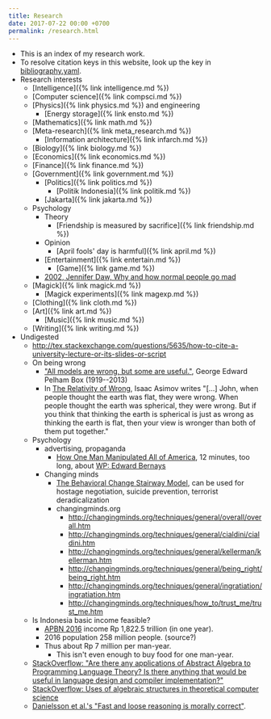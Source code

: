 ```yaml
---
title: Research
date: 2017-07-22 00:00 +0700
permalink: /research.html
---
```


- This is an index of my research work.
- To resolve citation keys in this website, look up the key in [bibliography.yaml](https://github.com/edom/edom.github.io/blob/master/bibliography.yaml).
- Research interests
    - [Intelligence]({% link intelligence.md %})
    - [Computer science]({% link compsci.md %})
    - [Physics]({% link physics.md %}) and engineering
        - [Energy storage]({% link ensto.md %})
    - [Mathematics]({% link math.md %})
    - [Meta-research]({% link meta_research.md %})
        - [Information architecture]({% link infarch.md %})
    - [Biology]({% link biology.md %})
    - [Economics]({% link economics.md %})
    - [Finance]({% link finance.md %})
    - [Government]({% link government.md %})
        - [Politics]({% link politics.md %})
            - [Politik Indonesia]({% link politik.md %})
        - [Jakarta]({% link jakarta.md %})
    - Psychology
        - Theory
            - [Friendship is measured by sacrifice]({% link friendship.md %})
        - Opinion
            - [April fools' day is harmful]({% link april.md %})
        - [Entertainment]({% link entertain.md %})
            - [Game]({% link game.md %})
        - [2002, Jennifer Daw, Why and how normal people go mad](http://www.apa.org/monitor/nov02/gomad.aspx)
    - [Magick]({% link magick.md %})
        - [Magick experiments]({% link magexp.md %})
    - [Clothing]({% link cloth.md %})
    - [Art]({% link art.md %})
        - [Music]({% link music.md %})
    - [Writing]({% link writing.md %})
- Undigested
    - http://tex.stackexchange.com/questions/5635/how-to-cite-a-university-lecture-or-its-slides-or-script
    - On being wrong
        - ["All models are wrong, but some are useful."](https://en.wikipedia.org/wiki/All_models_are_wrong), George Edward Pelham Box (1919--2013)
        - In [The Relativity of Wrong](http://chem.tufts.edu/answersinscience/relativityofwrong.htm), Isaac Asimov writes
        "[...] John, when people thought the earth was flat, they were wrong. When people thought the earth was spherical, they were wrong. But if you think that thinking the earth is spherical is just as wrong as thinking the earth is flat, then your view is wronger than both of them put together."
    - Psychology
        - advertising, propaganda
            - [How One Man Manipulated All of America](https://www.youtube.com/watch?v=nj_UWbifM2U), 12 minutes, too long, about [WP: Edward Bernays](https://en.wikipedia.org/wiki/Edward_Bernays)
        - Changing minds
            - [The Behavioral Change Stairway Model](https://viaconflict.wordpress.com/2014/10/26/the-behavioral-change-stairway-model/),
            can be used for hostage negotiation, suicide prevention, terrorist deradicalization
            - changingminds.org
                - http://changingminds.org/techniques/general/overall/overall.htm
                - http://changingminds.org/techniques/general/cialdini/cialdini.htm
                - http://changingminds.org/techniques/general/kellerman/kellerman.htm
                - http://changingminds.org/techniques/general/being_right/being_right.htm
                - http://changingminds.org/techniques/general/ingratiation/ingratiation.htm
                - http://changingminds.org/techniques/how_to/trust_me/trust_me.htm
    - Is Indonesia basic income feasible?
        - [APBN 2016](https://www.kemenkeu.go.id/apbn2016) income Rp 1,822.5 trillion (in one year).
        - 2016 population 258 million people. (source?)
        - Thus about Rp 7 million per man-year.
            - This isn't even enough to buy food for one man-year.
    - [StackOverflow: "Are there any applications of Abstract Algebra to Programming Language Theory? Is there anything that would be useful in language design and compiler implementation?"](https://cstheory.stackexchange.com/questions/12354/programming-language-theory-and-abstract-algebra)
    - [StackOverflow: Uses of algebraic structures in theoretical computer science](https://cstheory.stackexchange.com/questions/10916/uses-of-algebraic-structures-in-theoretical-computer-science)
    - [Danielsson et al.'s "Fast and loose reasoning is morally correct"](http://www.cse.chalmers.se/~nad/publications/danielsson-et-al-popl2006.html).
